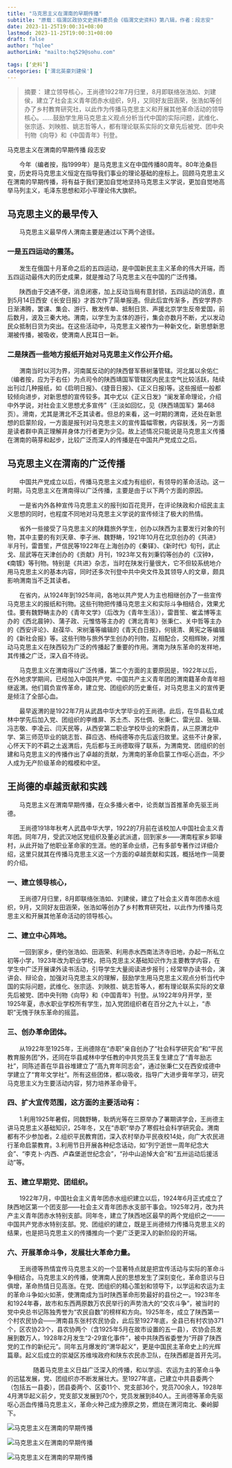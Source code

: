 ```yaml
---
title: "马克思主义在渭南的早期传播"
subtitle: "原载：临渭区政协文史资料委员会《临渭文史资料》第八辑，作者：段志安"
date: 2023-11-25T19:00:31+08:00
lastmod: 2023-11-25T19:00:31+08:00
draft: false
author: "hqlee"
authorLink: "mailto:hq529@sohu.com"

tags: [‘史料’]
categories: ['渭北英豪刘建侯']
---
```



> 摘要： 建立领导核心，王尚德1922年7月归里，8月即联络张浩如、刘建侯，建立了社会主义青年团赤水组织，9月，又同好友田涵荣，张浩如等创办了乡村教育研究社，以此作为传播马克思主义和开展其他革命活动的领导核心。……鼓励学生用马克思主义观点分析当代中国的实际问题，武维化、张宗适、刘映胜、姚志哲等人，都有理论联系实际的文章先后被党、团中央刊物《向导》和《中国青年》刊登。

马克思主义在渭南的早期传播    段志安


　　今年（编者按，指1999年）是马克思主义在中国传播80周年。80年沧桑巨变，历史将马克思主义恒定在指导我们事业的理论基础的座标上。回顾马克思主义在渭南的早期传播，将有益于我们更加自觉地坚持马克思主义学说，更加自觉地高举马列主义，毛泽东思想和邓小平理论伟大旗帜。


## 马克思主义的最早传入


　　马克思主义最早传人渭南主要是通过以下两个途径。


### 一是五四运动的震荡。


　　发生在俄国十月革命之后的五四运动，是中国新民主主义革命的伟大开端，而五四运动最伟大的历史成果，就是推动了马克思主义在中国的广泛传播。


　　陕西由于交通不便，消息闭塞，加上反动当局有意封锁，五四运动的消息，直到5月14日西安《长安日报》才首次作了简单报道。但此后宜传渐多，西安学界亦日渐沸腾，罢课、集会、游行、散发传单、抵制日货、声援北京学生反帝爱国，前后数月，波及三秦大地。渭南，以学生为主体的游行，集会亦数月不断，尤以发动民众抵制日货为突出。在这些活动中，马克思主义被作为一种新文化，新思想新思潮被传播，被吸收，使渭南人民耳日一新。


### 二是陕西一些地方报纸开始对马克思主义作公开介绍。


　　渭南当时以河为界，河南属反动的的陕西督军蔡树藩管辖。河北属以余佑仁（编者按，应为于右任）为点司令的陕西靖国军管辖区内民主空气比较活跃，陆续出刊过几种报纸，如《启明日报》、《捷音日报》、《正义日报)等。这些报纸一般都较倾向进步，对新思想的宣传较多。其中尤以《正义日发》“阑发革命理论，介绍中外学说，对社会主义思想尤多宣传”（王淡如回忆，见《陕西靖国军》第468页）。滑南，尤其是渭北不乏其读者。但总的来看，这一时期的渭南，还处在新思想的启蒙阶段，一方面是报刊对马克思主义的宣传篇幅零散，内容肤浅，另一方面是读者群中真正理解并身体力行者更为少见。故上述情况只能说是马克思主义传播在渭南的萌芽和起步，比较广泛而深人的传播是在中国共产党成立之后。


## 马克思主义在渭南的广泛传播


　　中国共产党成立以后，传播马克思主义成为有组织，有领导的革命活动。这一时期，马克思主义在渭南得以广泛传播，主要是由于以下两个方面的原因。


　　一是省内外各种宣传马克思主义的报刊如百花竞开，在评论陕政和介绍民主主义思想的同时，也程度不同地对马克思主义学说的宣传倾注了极大的热情。


　　省外一些接受了马克思主义的陕籍旅外学生，创办以陕西为主要发行对象的刊物，其中主要的有刘天章、李子洲、魏野畴，1921年10月在北京创办的《共进》半月刊，雷晋笙，严信民等1922年在上海创办的《秦铎》、《新时代》旬刊，武止戈、屈武等在天津创办的《贡献》月刊，1923年又有刘秉钧等创办的《汉钟》，《南镀》等刊物。特别是《共进》杂志，当时在陕发行量很大，它不但较系统地介用马克思主义的基本内容，同时还多次刊登中共中央文件及其领导人的文章，颇具影响渭南当不乏其读者。


　　在省内，从1924年到1925年间，各地以共产党人为主也相继创办了一些宣传马克思主义的报纸和刊物。这些刊物把传播马克思主义和实际斗争相结合，效果尤佳。要有魏野畴主办的《青年文学》（后改为《青年生活》），雷晋笙、崔孟博等主办的《西北晨钟》、蒲子政、元惟恪等主办的《渭北青年》张秉仁、关中哲等主办的《西安评论》、赵葆华、宋树藩等编辑的《青天白日报》，何镜清、黄宪之等编辑的《新社会报》等。这些刊物与旅外学生创办的刊物，互相配合，交相辉映，对推动马克思主义在陕西较为广泛的传播起了重要的作用。渭南为陕东革命的发祥地，其传播之广泛，深入自不待说。


　　马克思主义在渭南得以广泛传播，第二个方面的主要原因是，1922年以后，在外地求学期间，已经加入中国共产党、中国共产主义青年团的渭南籍革命青年相继返渭。他们肩负宣传革命，建立党、团组织的历史重任，对马克思主义的宣传更是倾注了全部心血。


　　最早返渭的是1922年7月从武昌中华大学毕业的王尚德。此后，在华县私立咸林中学先后加入党、团组织的李维屏、苏土杰、苏仕倜、张秉仁、雷光显、张辑、冯志敬、李凌云、闫天民等，从西安第二职业学校毕业的宋蔚青，从三原渭北中学、第三师范毕业的姚志哲、薛应选、杨纯德等亦先后返归故里。这些不计身家，心怀天下的不羁之土返渭后，先后都与王尚德取得了联系，为渭南党、团组织的创建和马克思主义的传播作出了卓越的贡献，为渭南的革命启蒙工作呕心沥血，不少人成为无产阶级革命的楷模和中坚。

## 王尚德的卓越贡献和实践


　　马克思主义在渭南早期传播，在众多播火者中，论贡献当首推革命先驱王尚德。


　　王尚德1918年秋考人武昌中华大学，1922的7月前在该校加人中国社会主义青年团。同年7月，受武汉地区党组织及董必武派遣，回到家乡——渭南程家乡郭壕村，从此开始了他职业革命家的生涯。他的革命业绩，己有多部专著作过详细介绍，这里只就其在传播马克思主义这一个方面的卓越贡献和实践，概括地作一简要的介绍。


### 一、建立领导核心，
　　王尚德7月归里，8月即联络张浩如、刘建侯，建立了社会主义青年团赤水组织，9月，又同好友田涵荣，张浩如等创办了乡村教育研究社，以此作为传播马克思主义和开展其他革命活动的领导核心。


### 二、建立中心阵地。
　　一回到家乡，便约张浩如、田涵荣、利用赤水西南法济寺旧地，办起一所私立初等小学，1923年改为职业学校，把马克思主义基础知识作为主要教学内容，在学生中广泛开展课外读书活动，引导学生大量阅读进步报刊；经常举办读书会，演讲会、辩论会，加强对马克思主义的理解，鼓励学生用马克思主义观点分析当代中国的实际问题，武维化、张宗适、刘映胜、姚志哲等人，都有理论联系实际的文章先后被党、团中央刊物《向导》和《中国青年》刊登。从1922年9月开学，至1925年夏，赤水职业学校所有学生，加入党团组织者在百分之九十以上，“赤职”无愧于陕东革命的摇蓝。


### 三、创办革命团体。
　　从1922年至1925年，王尚德除在“赤职”亲自创办了“社会科学研究会”和“平民教育服务团”外，还同在华县咸林中学任教的中共党员王复生建立了“青年励志社”，同陈述善在华县谷堆建立了“高九育年同志会”，通过张秉仁又在西安成德中学建立了“育年文学社”。所有这些团体，都以吸收，指导广大进步膏年学习，研究马克思主义为生要活动内容，努力培养革命骨干。


### 四、扩大宜传范围，这方面的主要活动有：
　　1.利用1925年暑假，同魏野畴，耿炳光等在三原举办了署期讲学会，王尚德主讲马克思主义基础知识，25年冬，又在“赤职”举办了寒假社会科学研究会。渭南都有不少参加者。2.组织平民教育团，深入农村举办平民夜校14处，向广大农民进行革命启蒙教育。3.利用节日开展各种纪念话动，如“列宁逝世一周年纪念大会”、“李克卜·内西、卢森堡逝世纪念会”，“孙中山追悼大会”和“五卅运动后援活动”等。


### 五、建立早期党、团组织。
　　1922年7月，中国社会主义青年团赤水组织建立以后，1924年6月正式成立了陕西地区第一个团支部——社会主义青年团赤水支部干事会。1925年2月，改为共产主义青年团赤水特别支部。同年冬，建立了陕西地区最早的两个党组织之一——中国共产党赤水特别支部。党、团组织的建立，既是王尚德倾力传播马克思主义的结果，也是把马克思主义的传播推向一个更广泛更深入的新阶段的开端。

### 六、开展革命斗争，发展壮大革命力量。
　　王尚德等热情宜传马克思主义的一个显著特点就是把宜传活动与实际的革命斗争相结合。马克思主义的传播，使渭南人民的思想发生了深刻变化，革命意识与日俱增，革命热情日见高涨。在党、团组织的精心策划和领导下，以学运和农运为主的革命斗争如火如荼，使渭南成为当时陕西革命形势最好的县份之一。1923年冬和1924年春，故市和东西两原数万农民举行的声势浩大的“交农斗争”，被当时的党中央总书记陈独秀誉为“农民自数”的榜样和方向。1925年冬，成立了陕西第一个村农民协会——渭南县东张村农民协会，此后至1927年底，全县已有村农协371个，区农协23个，县农协两个（含1925年5月在故市设置的五一县），农协会员发展到数万人，1928年2月发生“2-29宣化事件”，被中共陕西省委誉为“开辟了陕西党的工作的新纪元”。同年五月爆发的“渭华起义”，更是中国民主革命史上的光辉篇章。起义后成立的崇凝区苏维埃政府和陕东农民赤卫队，在陕西都是首开先河。

　　
　　随着马克思主义日益广泛深入的传播，和以学运、农运为主的革命斗争的迅猛发展，党、团组织亦不断发展壮大。至1927年底，己建立中共县委两个（包括五一县委），团县委两个、区委11个、党支部36个，党员700余人，1928年4月渭华起义前夕，党支部又发展到70个，党员发展到840人。王尚德等革命先驱呕心沥血传播马克思主义，革命火种己成为撩原之势，燃烧在渭河南北、秦岭脚下。


 ![马克思主义在渭南的早期传播](/images/ljh/ljh036-1.jpg "临渭区政协文史资料委员会《临渭文史资料》第八辑")

 ![马克思主义在渭南的早期传播](/images/ljh/ljh036-2.jpg "临渭区政协文史资料委员会《临渭文史资料》第八辑")

 ![马克思主义在渭南的早期传播](/images/ljh/ljh036-3.jpg "临渭区政协文史资料委员会《临渭文史资料》第八辑")